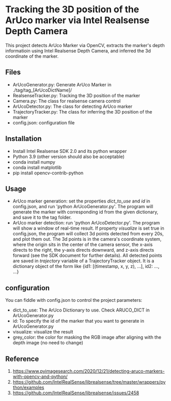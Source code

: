 # Tracking the 3D position of the ArUco marker via Intel Realsense Depth Camera

This project detects ArUco Marker via OpenCV, extracts the marker's depth informatioin using Intel Realsense Depth Camera, and inferred the 3d coordinate of the marker.

## Files
* ArUcoGenerator.py:  Generate ArUco Marker in ./tag/tag_[ArUcoDictName]/
* RealsenseTracker.py: Tracking the 3D position of the marker
* Camera.py: The class for realsense camera control
* ArUcoDetector.py: The class for detecting ArUco marker
* TrajectoryTracker.py: The class for inferring the 3D position of the marker
* config.json: configuration file

## Installation
* Install Intel Realsense SDK 2.0 and its python wrapper
* Python 3.9 (other version should also be acceptable)
* conda install numpy
* conda install matplotlib
* pip install opencv-contrib-python

## Usage
* ArUco marker generation: set the properties *dict_to_use* and *id* in config.json, and run 'python ArUcoGenerator.py'. The program will generate the marker with corresponding id from the given dictionary, and save it to the tag folder.
* ArUco marker detection:  run 'python ArUcoDetector.py'. The program will show a window of real-time result. If property *visualize* is set true in config.json, the program will collect 3d points detected from every 20s, and plot them out. The 3d points is in the camera's coordinate system, where the origin sits in the center of the camera sensor, the x-axis directs to the right, the y-axis directs downward, and z-axis directs forward (see the SDK document for further details). All detected points are saved in *trajectory* variable of a TrajectoryTracker object. It is a dictionary object of the form like {id1: [(timestamp, x, y, z), ...], id2: ..., ...}

## configuration
You can fiddle with config.json to control the project parameters:
* dict_to_use: The ArUco Dictionary to use. Check ARUCO_DICT in ArUcoGenerator.py
* id: To specify the id of the marker that you want to generate in ArUcoGenerator.py
* visualize: visualize the result
* grey_color: the color for masking the RGB image after aligning with the depth image (no need to change)

## Reference
1. https://www.pyimagesearch.com/2020/12/21/detecting-aruco-markers-with-opencv-and-python/
2. https://github.com/IntelRealSense/librealsense/tree/master/wrappers/python/examples
3. https://github.com/IntelRealSense/librealsense/issues/2458